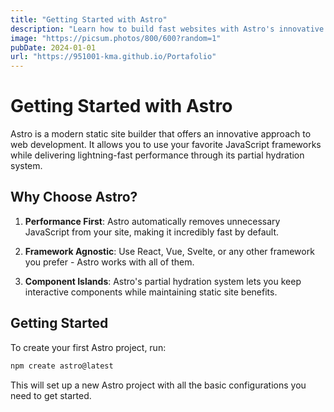 ```yaml
---
title: "Getting Started with Astro"
description: "Learn how to build fast websites with Astro's innovative approach to web development."
image: "https://picsum.photos/800/600?random=1"
pubDate: 2024-01-01
url: "https://951001-kma.github.io/Portafolio"
---
```


# Getting Started with Astro

Astro is a modern static site builder that offers an innovative approach to web development. It allows you to use your favorite JavaScript frameworks while delivering lightning-fast performance through its partial hydration system.

## Why Choose Astro?

1. **Performance First**: Astro automatically removes unnecessary JavaScript from your site, making it incredibly fast by default.

2. **Framework Agnostic**: Use React, Vue, Svelte, or any other framework you prefer - Astro works with all of them.

3. **Component Islands**: Astro's partial hydration system lets you keep interactive components while maintaining static site benefits.

## Getting Started

To create your first Astro project, run:

```bash
npm create astro@latest
```

This will set up a new Astro project with all the basic configurations you need to get started.
